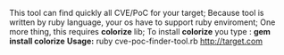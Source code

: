 This tool can find quickly all CVE/PoC for your target;
Because tool is written by ruby language, your os have to support ruby enviroment;
One more thing, this requires **colorize** lib;
To install **colorize** you type : **gem install colorize**
**Usage:** ruby cve-poc-finder-tool.rb http://target.com
